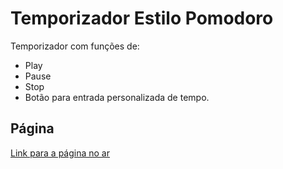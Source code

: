 # Temporizador Estilo Pomodoro

Temporizador com funções de:

- Play
- Pause
- Stop
- Botão para entrada personalizada de tempo.

## Página

[Link para a página no ar](https://edubarros101.github.io/temporizador_pomodoro/)
